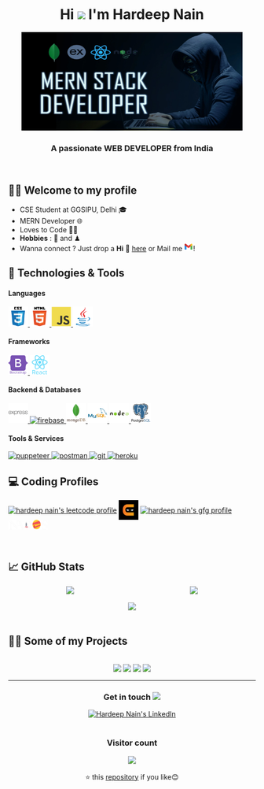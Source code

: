 <!-- [![MasterHead](./Img/1607639630421.jpg)](YourSite) -->

<div align="center">

# Hi <img src="https://raw.githubusercontent.com/MartinHeinz/MartinHeinz/master/wave.gif" width="30px"> I'm Hardeep Nain

</div>

<div align="center">
<img  src="./Img/91edbdbc9875196cc50f56337f4e1aea00534b12.webp" height="200px" width="450px">
</div>

<h3 align="center">A passionate WEB DEVELOPER from India</h3>

<br>

## 🙋‍♂️ Welcome to my profile
* CSE Student at GGSIPU, Delhi 🎓
* MERN Developer 🌐
* Loves to Code 👨‍💻
* **Hobbies** : 🏏 and ♟
* Wanna connect ? Just drop a **Hi** 👋 [here](https://www.linkedin.com/in/hardeepnain/) or Mail me <a href="mailto:hnspnain@gmail.com" target="_blank"><img src="./Icons/icons8-gmail-48.png" width='18px'/></a>!


## 🔧 Technologies & Tools
<h4 align="left">Languages</h4>
<a href="https://www.w3schools.com/css/" target="_blank" rel="noreferrer"> <img src="https://raw.githubusercontent.com/devicons/devicon/master/icons/css3/css3-original-wordmark.svg" alt="css3" width="40" height="40"/> </a>
<a href="https://www.w3.org/html/" target="_blank" rel="noreferrer"> <img src="https://raw.githubusercontent.com/devicons/devicon/master/icons/html5/html5-original-wordmark.svg" alt="html5" width="40" height="40"/> </a>
<a href="https://developer.mozilla.org/en-US/docs/Web/JavaScript" target="_blank" rel="noreferrer"> <img src="https://raw.githubusercontent.com/devicons/devicon/master/icons/javascript/javascript-original.svg" alt="javascript" width="40" height="40"/> </a>
<a href="https://www.java.com" target="_blank" rel="noreferrer"> <img src="https://raw.githubusercontent.com/devicons/devicon/master/icons/java/java-original.svg" alt="java" width="40" height="40"/> </a> 

<h4 align="left">Frameworks</h4>
<a href="https://getbootstrap.com" target="_blank" rel="noreferrer"> <img src="https://raw.githubusercontent.com/devicons/devicon/master/icons/bootstrap/bootstrap-plain-wordmark.svg" alt="bootstrap" width="40" height="40"/> </a>
<a href="https://reactjs.org/" target="_blank" rel="noreferrer"> <img src="https://raw.githubusercontent.com/devicons/devicon/master/icons/react/react-original-wordmark.svg" alt="react" width="40" height="40"/> </a>

<h4 align="left">Backend & Databases</h4>
<p align="left">   <a href="https://expressjs.com" target="_blank" rel="noreferrer"> <img src="https://raw.githubusercontent.com/devicons/devicon/master/icons/express/express-original-wordmark.svg" alt="express" width="40" height="40"/> 
</a> <a href="https://firebase.google.com/" target="_blank" rel="noreferrer"> <img src="https://www.vectorlogo.zone/logos/firebase/firebase-icon.svg" alt="firebase" width="40" height="40"/> </a> 
<a href="https://www.mongodb.com/" target="_blank" rel="noreferrer"> <img src="https://raw.githubusercontent.com/devicons/devicon/master/icons/mongodb/mongodb-original-wordmark.svg" alt="mongodb" width="40" height="40"/> </a> <a href="https://www.mysql.com/" target="_blank" rel="noreferrer"> <img src="https://raw.githubusercontent.com/devicons/devicon/master/icons/mysql/mysql-original-wordmark.svg" alt="mysql" width="40" height="40"/> </a> <a href="https://nodejs.org" target="_blank" rel="noreferrer"> <img src="https://raw.githubusercontent.com/devicons/devicon/master/icons/nodejs/nodejs-original-wordmark.svg" alt="nodejs" width="40" height="40"/> </a> <a href="https://www.postgresql.org" target="_blank" rel="noreferrer"> <img src="https://raw.githubusercontent.com/devicons/devicon/master/icons/postgresql/postgresql-original-wordmark.svg" alt="postgresql" width="40" height="40"/> </a>
   
<h4 align="left">Tools & Services</h4>
<a href="https://github.com/puppeteer/puppeteer" target="_blank" rel="noreferrer"> <img src="https://www.vectorlogo.zone/logos/pptrdev/pptrdev-official.svg" alt="puppeteer" width="40" height="40"/> </a>
<a href="https://postman.com" target="_blank" rel="noreferrer"> <img src="https://www.vectorlogo.zone/logos/getpostman/getpostman-icon.svg" alt="postman" width="40" height="40"/> </a>
<a href="https://git-scm.com/" target="_blank" rel="noreferrer"> <img src="https://www.vectorlogo.zone/logos/git-scm/git-scm-icon.svg" alt="git" width="40" height="40"/> </a>
 <a href="https://heroku.com" target="_blank" rel="noreferrer"> <img src="https://www.vectorlogo.zone/logos/heroku/heroku-icon.svg" alt="heroku" width="40" height="40"/> </a>

<br>

## 💻 Coding Profiles

<a href="https://leetcode.com/HardeepNain/" target="_blank"><img align="center" src="https://raw.githubusercontent.com/rahuldkjain/github-profile-readme-generator/master/src/images/icons/Social/leet-code.svg" alt="hardeep nain's leetcode profile" height="30" width="40" /></a>
<a href="https://www.codingninjas.com/codestudio/profile/5ce3bb81-78c6-45a8-a18d-3ac7bb827759" target="_blank"><img align="center" src="./Icons/download.png" alt="hardeep nain's codestudio profile" height="40" width="40" /></a>
<a href="https://auth.geeksforgeeks.org/user/hardeepnain" target="_blank"><img align="center" src="https://raw.githubusercontent.com/rahuldkjain/github-profile-readme-generator/master/src/images/icons/Social/geeks-for-geeks.svg" alt="hardeep nain's gfg profile" height="30" width="40" /></a>
<a href="https://nados.io/profile/ab796a59-c696-433a-a893-37f295b86751" target="_blank"><img align="center" src="./Icons/nadosDarkLogo.png" alt="hardeep nain's nados profile" height="20" width="80" /></a>

<br>

## &#x1f4c8; GitHub Stats

<div align="center" style="display:flex; justify-content:space-around;align-items:center">
<a href="(https://github.com/anuraghazra/github-readme-stats"><img align="center" src="https://github-readme-stats.vercel.app/api/top-langs/?username=hardeepnain&theme=chartreuse-dark&layout=compact&border_color=9ACD32" />
</a><a href="https://github.com/hardeepnain/github-readme-stats"><img align="center" src="https://github-readme-stats.vercel.app/api?username=hardeepnain&count_private=true&show_icons=true&theme=chartreuse-dark&hide=prs,contribs&border_color=9ACD32" style="width:460px" />
</a>
</div>

<br>

<div align="center">
<img src="https://github-readme-streak-stats.herokuapp.com/?user=HardeepNain&count_private=true&include_all_commits=true&&theme=chartreuse-dark"/>
</div>
 
<br>



## 👨‍💻 Some of my Projects 

<br>
 
<div  align="center">
<a href="https://github.com/HardeepNain/Digital-Board" target="_blank">
<img src="https://github-readme-stats.vercel.app/api/pin/?username=hardeepnain&repo=Digital-Board&show_icons=true&theme=blue-green&title_color=ffffff" ></a>
<a href="https://github.com/HardeepNain/MyExcel" target="_blank">
<img src="https://github-readme-stats.vercel.app/api/pin/?username=hardeepnain&repo=MyExcel&show_icons=true&theme=blue-green&title_color=ffffff" ></a>
<a href="https://github.com/HardeepNain/Camera-Lite" target="_blank">
<img src="https://github-readme-stats.vercel.app/api/pin/?username=hardeepnain&repo=Camera-Lite&show_icons=true&theme=blue-green&title_color=ffffff" ></a>
<a href="https://github.com/HardeepNain/Camera-Lite" target="_blank">
<img src="https://github-readme-stats.vercel.app/api/pin/?username=hardeepnain&repo=Sticky-Memo&show_icons=true&theme=blue-green&title_color=ffffff" ></a>
</div>

<div align="center">

<hr>

### Get in touch <img src="https://raw.githubusercontent.com/ShahriarShafin/ShahriarShafin/main/Assets/handshake.gif" height="32px">

<div style="display:flex; justify-content:center; ">
 <a href="https://linkedin.com/in/hardeepnain" target="_blank">
<img width="22px" src="https://raw.githubusercontent.com/peterthehan/peterthehan/master/assets/linkedin.svg" alt="Hardeep Nain's LinkedIn" />
</a>



</div>

<br>

<p align="center"> 

  ### Visitor count<br>
  <img src="https://profile-counter.glitch.me/hardeepnain/count.svg" />

</p>


<div align="center">

⭐ this [repository](https://github.com/HardeepNain/HardeepNain) if you like😊

</div>
